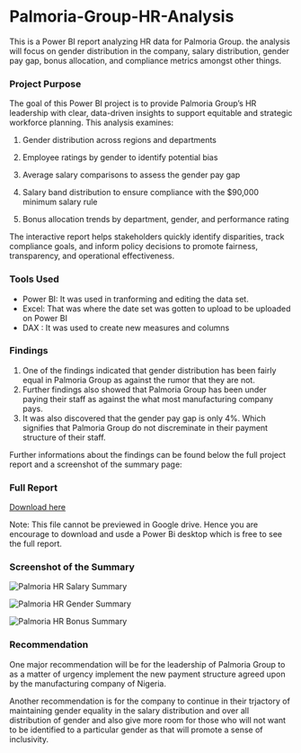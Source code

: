 # Palmoria-Group-HR-Analysis
This is a Power BI report analyzing HR data for Palmoria Group. the analysis will focus on gender distribution in the company, salary distribution, gender pay gap, bonus allocation, and compliance metrics amongst other things.

### Project Purpose

The goal of this Power BI project is to provide Palmoria Group’s HR leadership with clear, data-driven insights to support equitable   and strategic workforce planning. This analysis examines:

1. Gender distribution across regions and departments

2. Employee ratings by gender to identify potential bias

3. Average salary comparisons to assess the gender pay gap

4. Salary band distribution to ensure compliance with the $90,000 minimum salary rule

5. Bonus allocation trends by department, gender, and performance rating


The interactive report helps stakeholders quickly identify disparities, track compliance goals, and inform policy decisions to promote fairness, transparency, and operational effectiveness.

### Tools Used

- Power BI: It was used in tranforming and editing the data set.
- Excel: That was where the date set was gotten to upload to be uploaded on Power BI
- DAX : It was used to create new measures and columns

### Findings

1. One of the findings indicated that gender distribution has been fairly equal in Palmoria Group as against the rumor that they are not.
2. Further findings also showed that Palmoria Group has been under paying their staff as against the what most manufacturing company pays.
3. It was also discovered that the gender pay gap is only 4%. Which signifies that Palmoria Group do not discreminate in their payment structure of their staff.

 Further informations about the findings can be found below the full project report and a screenshot of the summary page:

 ### Full Report
 
[Download here](https://github.com/user-attachments/files/21004714/power.bi.link.docx)

Note: This file cannot be previewed in Google drive. Hence you are encourage to download and usde a Power Bi desktop which is free to see the full report.

 ### Screenshot of the Summary

 ![Palmoria HR Salary Summary](https://github.com/user-attachments/assets/8b9eac0a-7260-4872-a22d-9b7180333fca)
 
![Palmoria HR Gender Summary](https://github.com/user-attachments/assets/4f72c886-fad9-45df-969a-7e67be22dad3)

![Palmoria HR Bonus Summary](https://github.com/user-attachments/assets/34a1cf73-e875-4dd5-959c-a136846d5d7b)

 

 ### Recommendation
 
One major recommendation will be for the leadership of Palmoria Group to as a matter of urgency implement the new payment structure agreed upon by the manufacturing company of Nigeria. 

Another recommendation is for the company to continue in their trjactory of maintaining gender equality in the salary distribution and over all distribution of gender and also give more room for those who will not want to be identified to a particular gender as that will promote a sense of inclusivity.
  
